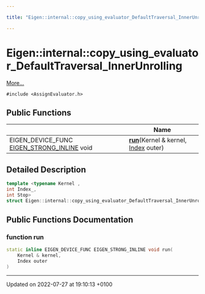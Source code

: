 ```yaml
---

title: "Eigen::internal::copy_using_evaluator_DefaultTraversal_InnerUnrolling"

---
```


# Eigen::internal::copy_using_evaluator_DefaultTraversal_InnerUnrolling



 [More...](#detailed-description)


`#include <AssignEvaluator.h>`

## Public Functions

|                | Name           |
| -------------- | -------------- |
| EIGEN_DEVICE_FUNC <a href="http://example.org/files/macros_8h/#define-eigen-strong-inline">EIGEN_STRONG_INLINE</a> void | **[run](http://example.org/classes/structeigen_1_1internal_1_1copy__using__evaluator__defaulttraversal__innerunrolling/#function-run)**(Kernel & kernel, <a href="http://example.org/namespaces/namespaceeigen/#typedef-index">Index</a> outer) |

## Detailed Description

```cpp
template <typename Kernel ,
int Index_,
int Stop>
struct Eigen::internal::copy_using_evaluator_DefaultTraversal_InnerUnrolling;
```

## Public Functions Documentation

### function run

```cpp
static inline EIGEN_DEVICE_FUNC EIGEN_STRONG_INLINE void run(
    Kernel & kernel,
    Index outer
)
```


-------------------------------

Updated on 2022-07-27 at 19:10:13 +0100